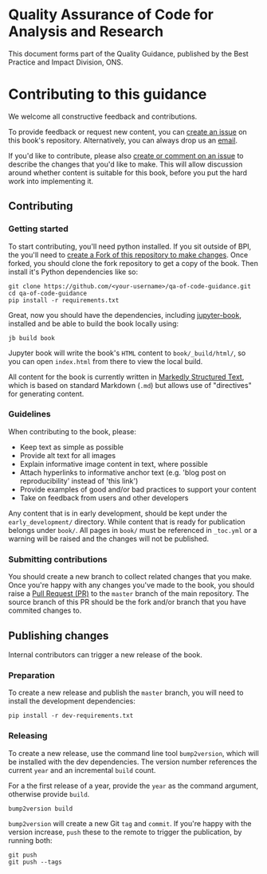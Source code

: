 # Quality Assurance of Code for Analysis and Research

This document forms part of the Quality Guidance, published by the Best Practice and Impact Division, ONS.


# Contributing to this guidance

We welcome all constructive feedback and contributions.

To provide feedback or request new content, you can [create an issue](https://github.com/best-practice-and-impact/qa-of-code-guidance/issues) on this book's repository.
Alternatively, you can always drop us an [email](gsshelp@statistics.gov.uk).

If you'd like to contribute, please also [create or comment on an issue](https://github.com/best-practice-and-impact/qa-of-code-guidance/issues) to describe the changes that you'd like to make.
This will allow discussion around whether content is suitable for this book, before you put the hard work into implementing it.


## Contributing


### Getting started

To start contributing, you'll need python installed.
If you sit outside of BPI, the you'll need to [create a Fork of this repository to make changes](https://docs.github.com/en/github/collaborating-with-issues-and-pull-requests/working-with-forks).
Once forked, you should clone the fork repository to get a copy of the book. Then install it's Python dependencies like so:

```
git clone https://github.com/<your-username>/qa-of-code-guidance.git
cd qa-of-code-guidance
pip install -r requirements.txt
```

Great, now you should have the dependencies, including [jupyter-book](https://jupyterbook.org/intro.html), installed and be able to build the book locally using:

```
jb build book
```

Jupyter book will write the book's `HTML` content to `book/_build/html/`, so you can open `index.html` from there to view the local build.

All content for the book is currently written in [Markedly Structured Text](https://myst-parser.readthedocs.io/en/latest/), which is based on standard Markdown (`.md`) but allows use of "directives" for generating content.


### Guidelines

When contributing to the book, please:
* Keep text as simple as possible
* Provide alt text for all images
* Explain informative image content in text, where possible
* Attach hyperlinks to informative anchor text (e.g. 'blog post on reproducibility' instead of 'this link')
* Provide examples of good and/or bad practices to support your content
* Take on feedback from users and other developers

Any content that is in early development, should be kept under the `early_development/` directory.
While content that is ready for publication belongs under `book/`.
All pages in `book/` must be referenced in `_toc.yml` or a warning will be raised and the changes will not be published.


### Submitting contributions

You should create a new branch to collect related changes that you make.
Once you're happy with any changes you've made to the book, you should raise a [Pull Request (PR)](https://github.com/best-practice-and-impact/qa-of-code-guidance/pulls) to the `master` branch of the main repository.
The source branch of this PR should be the fork and/or branch that you have commited changes to.

## Publishing changes

Internal contributors can trigger a new release of the book.

### Preparation

To create a new release and publish the `master` branch, you will need to install the development dependencies:

```
pip install -r dev-requirements.txt
```

### Releasing

To create a new release, use the command line tool `bump2version`, which will be installed with the dev dependencies.
The version number references the current `year` and an incremental `build` count.

For a the first release of a year, provide the `year` as the command argument, otherwise provide `build`.

```
bump2version build
```

`bump2version` will create a new Git `tag` and `commit`.
If you're happy with the version increase, `push` these to the remote to trigger the publication, by running both:

```
git push
git push --tags
```
